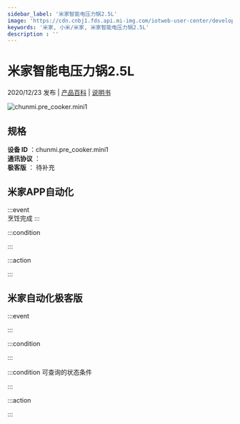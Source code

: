 ```yaml
---
sidebar_label: '米家智能电压力锅2.5L'
image: 'https://cdn.cnbj1.fds.api.mi-img.com/iotweb-user-center/developer_1678870952885vMSEEcK5.png?GalaxyAccessKeyId=AKVGLQWBOVIRQ3XLEW&Expires=9223372036854775807&Signature=O43bhSV3epWbcek2BO+dgITGdxg='
keywords: '米家, 小米/米家, 米家智能电压力锅2.5L'
description : ''
---
```

# 米家智能电压力锅2.5L

2020/12/23 发布 | [产品百科](https://home.mi.com/webapp/content/baike/product/index.html?model=chunmi.pre_cooker.mini1/) | [说明书](https://home.mi.com/views/introduction.html?model=chunmi.pre_cooker.mini1&region=cn)

![chunmi.pre_cooker.mini1](https://cdn.cnbj1.fds.api.mi-img.com/iotweb-user-center/developer_1678870952885vMSEEcK5.png?GalaxyAccessKeyId=AKVGLQWBOVIRQ3XLEW&Expires=9223372036854775807&Signature=O43bhSV3epWbcek2BO+dgITGdxg=)

## 规格  
> 
**设备 ID** ：chunmi.pre_cooker.mini1  
**通讯协议** ：  
**极客版**  ： 待补充 


## 米家APP自动化  

:::event  
烹饪完成
:::

:::condition  

:::

:::action   

:::

## 米家自动化极客版  

:::event  

:::

:::condition  

:::

:::condition 可查询的状态条件  

:::

:::action  

:::

        
